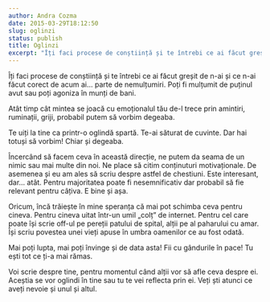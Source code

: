 ```yaml
---
author: Andra Cozma
date: 2015-03-29T18:12:50
slug: oglinzi
status: publish
title: Oglinzi
excerpt: "Îți faci procese de conștiință și te întrebi ce ai făcut greșit de n-ai și ce n-ai făcut corect de  "
---
```

Îți faci procese de conștiință și te întrebi ce ai făcut greșit de n-ai și ce n-ai făcut corect de acum ai… parte de nemulțumiri. Poți fi mulțumit de puținul avut sau poți agoniza în munți de bani.

Atât timp cât mintea se joacă cu emoționalul tău de-l trece prin amintiri, ruminații, griji, probabil putem să vorbim degeaba.

Te uiți la tine ca printr-o oglindă spartă. Te-ai săturat de cuvinte. Dar hai totuși să vorbim! Chiar și degeaba.

Încercând să facem ceva în această direcție, ne putem da seama de un nimic sau mai multe din noi. Ne place să citim conținuturi motivaționale. De asemenea și eu am ales să scriu despre astfel de chestiuni. Este interesant, dar… atât. Pentru majoritatea poate fi nesemnificativ dar probabil să fie relevant pentru câțiva. E bine și așa.

Oricum, încă trăiește în mine speranța că mai pot schimba ceva pentru cineva. Pentru cineva uitat într-un umil „colț” de internet. Pentru cel care poate își scrie off-ul pe pereții patului de spital, alții pe al paharului cu amar. Își scriu povestea unei vieți apuse în umbra oamenilor ce au fost odată.

Mai poți lupta, mai poți învinge și de data asta! Fii cu gândurile în pace! Tu ești tot ce ți-a mai rămas.

Voi scrie despre tine, pentru momentul când alții vor să afle ceva despre ei. Aceștia se vor oglindi în tine sau tu te vei reflecta prin ei. Veți ști atunci ce aveți nevoie și unul și altul.
    